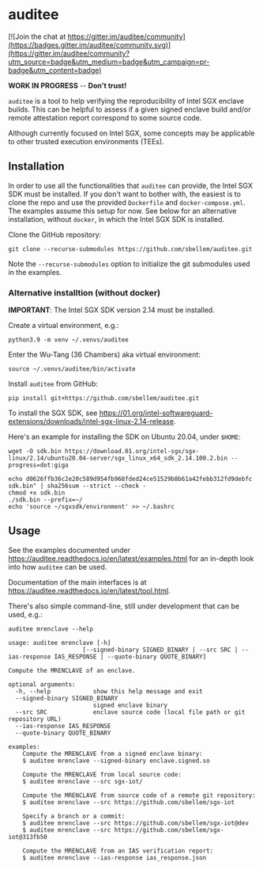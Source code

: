 # auditee

[![Join the chat at https://gitter.im/auditee/community](https://badges.gitter.im/auditee/community.svg)](https://gitter.im/auditee/community?utm_source=badge&utm_medium=badge&utm_campaign=pr-badge&utm_content=badge)

**WORK IN PROGRESS** -- **Don't trust!**

`auditee` is a tool to help verifying the reproducibility of Intel SGX
enclave builds. This can be helpful to assess if a given signed enclave build
and/or remote attestation report correspond to some source code.

Although currently focused on Intel SGX, some concepts may be applicable to
other trusted execution environments (TEEs).

## Installation
In order to use all the functionalities that `auditee` can provide, the
Intel SGX SDK must be installed. If you don't want to bother with, the easiest
is to clone the repo and use the provided `Dockerfile` and
`docker-compose.yml`. The examples assume this setup for now. See below for
an alternative installation, without `docker`, in which the Intel SGX SDK
is installed.

Clone the GitHub repository:

```shell
git clone --recurse-submodules https://github.com/sbellem/auditee.git
```

Note the `--recurse-submodules` option to initialize the git submodules
used in the examples.


### Alternative installtion (without docker)

**IMPORTANT**: The Intel SGX SDK version 2.14 must be installed.

Create a virtual environment, e.g.:

```shell
python3.9 -m venv ~/.venvs/auditee
```

Enter the Wu-Tang (36 Chambers) aka virtual environment:

```shell
source ~/.venvs/auditee/bin/activate
```

Install `auditee` from GitHub:

```shell
pip install git+https://github.com/sbellem/auditee.git
```

To install the SGX SDK, see
https://01.org/intel-softwareguard-extensions/downloads/intel-sgx-linux-2.14-release.

Here's an example for installing the SDK on Ubuntu 20.04, under `$HOME`:

```shell
wget -O sdk.bin https://download.01.org/intel-sgx/sgx-linux/2.14/ubuntu20.04-server/sgx_linux_x64_sdk_2.14.100.2.bin --progress=dot:giga

echo d0626ffb36c2e20c589d954fb968fded24ce51529b8b61a42febb312fd9debfc sdk.bin" | sha256sum --strict --check -
chmod +x sdk.bin
./sdk.bin --prefix=~/
echo 'source ~/sgxsdk/environment' >> ~/.bashrc
```


## Usage
See the examples documented under https://auditee.readthedocs.io/en/latest/examples.html
for an in-depth look into how `auditee` can be used.

Documentation of the main interfaces is at
https://auditee.readthedocs.io/en/latest/tool.html.

There's also simple command-line, still under development that can be used,
e.g.:

```console
auditee mrenclave --help

usage: auditee mrenclave [-h]
                     [--signed-binary SIGNED_BINARY | --src SRC | --ias-response IAS_RESPONSE | --quote-binary QUOTE_BINARY]

Compute the MRENCLAVE of an enclave.

optional arguments:
  -h, --help            show this help message and exit
  --signed-binary SIGNED_BINARY
                        signed enclave binary
  --src SRC             enclave source code (local file path or git repository URL)
  --ias-response IAS_RESPONSE
  --quote-binary QUOTE_BINARY

examples:
    Compute the MRENCLAVE from a signed enclave binary:
    $ auditee mrenclave --signed-binary enclave.signed.so

    Compute the MRENCLAVE from local source code:
    $ auditee mrenclave --src sgx-iot/

    Compute the MRENCLAVE from source code of a remote git repository:
    $ auditee mrenclave --src https://github.com/sbellem/sgx-iot

    Specify a branch or a commit:
    $ auditee mrenclave --src https://github.com/sbellem/sgx-iot@dev
    $ auditee mrenclave --src https://github.com/sbellem/sgx-iot@313fb50

    Compute the MRENCLAVE from an IAS verification report:
    $ auditee mrenclave --ias-response ias_response.json
```
